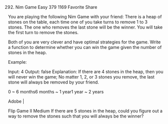 292. Nim Game
Easy 379 1169 Favorite Share

You are playing the following Nim Game with your friend: There is a heap of stones on the table, each time one of you take turns to remove 1 to 3 stones. The one who removes the last stone will be the winner. You will take the first turn to remove the stones.

Both of you are very clever and have optimal strategies for the game. Write a function to determine whether you can win the game given the number of stones in the heap.

Example:

Input: 4
Output: false 
Explanation: If there are 4 stones in the heap, then you will never win the game;
             No matter 1, 2, or 3 stones you remove, the last stone will always be 
             removed by your friend.

0 ~ 6 months6 months ~ 1 year1 year ~ 2 years

Adobe | 

Flip Game II Medium
If there are 5 stones in the heap, could you figure out a way to remove the stones such that you will always be the winner?


